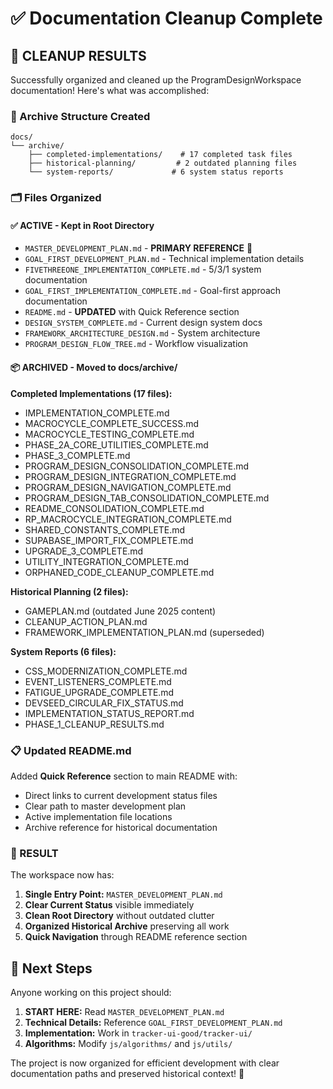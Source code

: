# ✅ Documentation Cleanup Complete

## 🎯 **CLEANUP RESULTS**

Successfully organized and cleaned up the ProgramDesignWorkspace documentation! Here's what was accomplished:

### **📁 Archive Structure Created**
```
docs/
└── archive/
    ├── completed-implementations/    # 17 completed task files
    ├── historical-planning/         # 2 outdated planning files  
    └── system-reports/             # 6 system status reports
```

### **🗂️ Files Organized**

#### **✅ ACTIVE - Kept in Root Directory**
- `MASTER_DEVELOPMENT_PLAN.md` - **PRIMARY REFERENCE** 🎯
- `GOAL_FIRST_DEVELOPMENT_PLAN.md` - Technical implementation details
- `FIVETHREEONE_IMPLEMENTATION_COMPLETE.md` - 5/3/1 system documentation  
- `GOAL_FIRST_IMPLEMENTATION_COMPLETE.md` - Goal-first approach documentation
- `README.md` - **UPDATED** with Quick Reference section
- `DESIGN_SYSTEM_COMPLETE.md` - Current design system docs
- `FRAMEWORK_ARCHITECTURE_DESIGN.md` - System architecture
- `PROGRAM_DESIGN_FLOW_TREE.md` - Workflow visualization

#### **📦 ARCHIVED - Moved to docs/archive/**

**Completed Implementations (17 files):**
- IMPLEMENTATION_COMPLETE.md
- MACROCYCLE_COMPLETE_SUCCESS.md  
- MACROCYCLE_TESTING_COMPLETE.md
- PHASE_2A_CORE_UTILITIES_COMPLETE.md
- PHASE_3_COMPLETE.md
- PROGRAM_DESIGN_CONSOLIDATION_COMPLETE.md
- PROGRAM_DESIGN_INTEGRATION_COMPLETE.md
- PROGRAM_DESIGN_NAVIGATION_COMPLETE.md
- PROGRAM_DESIGN_TAB_CONSOLIDATION_COMPLETE.md
- README_CONSOLIDATION_COMPLETE.md
- RP_MACROCYCLE_INTEGRATION_COMPLETE.md
- SHARED_CONSTANTS_COMPLETE.md
- SUPABASE_IMPORT_FIX_COMPLETE.md
- UPGRADE_3_COMPLETE.md
- UTILITY_INTEGRATION_COMPLETE.md
- ORPHANED_CODE_CLEANUP_COMPLETE.md

**Historical Planning (2 files):**
- GAMEPLAN.md (outdated June 2025 content)
- CLEANUP_ACTION_PLAN.md
- FRAMEWORK_IMPLEMENTATION_PLAN.md (superseded)

**System Reports (6 files):**
- CSS_MODERNIZATION_COMPLETE.md
- EVENT_LISTENERS_COMPLETE.md
- FATIGUE_UPGRADE_COMPLETE.md
- DEVSEED_CIRCULAR_FIX_STATUS.md
- IMPLEMENTATION_STATUS_REPORT.md
- PHASE_1_CLEANUP_RESULTS.md

### **📋 Updated README.md**

Added **Quick Reference** section to main README with:
- Direct links to current development status files
- Clear path to master development plan
- Active implementation file locations  
- Archive reference for historical documentation

### **🎯 RESULT**

The workspace now has:
1. **Single Entry Point:** `MASTER_DEVELOPMENT_PLAN.md` 
2. **Clear Current Status** visible immediately
3. **Clean Root Directory** without outdated clutter
4. **Organized Historical Archive** preserving all work
5. **Quick Navigation** through README reference section

## 🚀 **Next Steps**

Anyone working on this project should:
1. **START HERE:** Read `MASTER_DEVELOPMENT_PLAN.md` 
2. **Technical Details:** Reference `GOAL_FIRST_DEVELOPMENT_PLAN.md`
3. **Implementation:** Work in `tracker-ui-good/tracker-ui/`
4. **Algorithms:** Modify `js/algorithms/` and `js/utils/`

The project is now organized for efficient development with clear documentation paths and preserved historical context! 🎉

